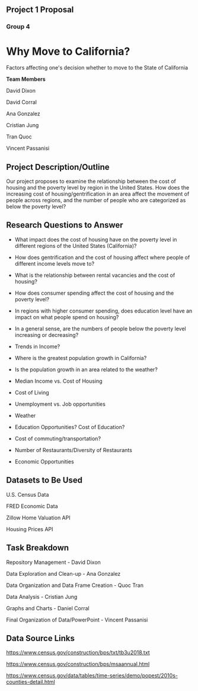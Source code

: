 ## Project 1 Proposal
### Group 4

# Why Move to California?

Factors affecting one's decision whether to move to the State of California

**Team Members**

David Dixon

David Corral

Ana Gonzalez

Cristian Jung

Tran Quoc

Vincent Passanisi

## Project Description/Outline

Our project proposes to examine the relationship between the cost of housing and the poverty level by region in the United States. How does the increasing cost of housing/gentrification in an area affect the movement of people across regions, and the number of people who are categorized as below the poverty level?

## Research Questions to Answer

* What impact does the cost of housing have on the poverty level in different regions of the United States (California)?
* How does gentrification and the cost of housing affect where people of different income levels move to?
* What is the relationship between rental vacancies and the cost of housing?
* How does consumer spending affect the cost of housing and the poverty level?
* In regions with higher consumer spending, does education level have an impact on what people spend on housing?
* In a general sense, are the numbers of people below the poverty level increasing or decreasing?
* Trends in Income?
* Where is the greatest population growth in California?
* Is the population growth in an area related to the weather?

* Median Income vs. Cost of Housing
* Cost of Living
* Unemployment vs. Job opportunities
* Weather
* Education Opportunities? Cost of Education?
* Cost of commuting/transportation?
* Number of Restaurants/Diversity of Restaurants
* Economic Opportunities


## Datasets to Be Used

U.S. Census Data

FRED Economic Data

Zillow Home Valuation API

Housing Prices API


## Task Breakdown

Repository Management - David Dixon

Data Exploration and Clean-up - Ana Gonzalez

Data Organization and Data Frame Creation - Quoc Tran

Data Analysis - Cristian Jung

Graphs and Charts - Daniel Corral

Final Organization of Data/PowerPoint - Vincent Passanisi

## Data Source Links

https://www.census.gov/construction/bps/txt/tb3u2018.txt

https://www.census.gov/construction/bps/msaannual.html

https://www.census.gov/data/tables/time-series/demo/popest/2010s-counties-detail.html






